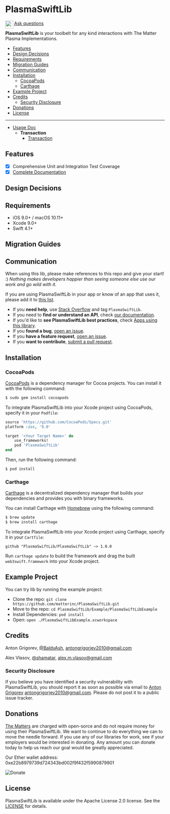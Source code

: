 # PlasmaSwiftLib

<img align="left" width="25" height="25" src="https://user-images.githubusercontent.com/28599454/41086111-af4bc3b0-6a41-11e8-9f9f-2d642b12666e.png">[Ask questions](https://stackoverflow.com/questions/tagged/PlasmaSwiftLib)

**PlasmaSwiftLib** is your toolbelt for any kind interactions with The Matter Plasma Implementations.

  * [Features](#features)
  * [Design Decisions](#design-decisions)
  * [Requirements](#requirements)
  * [Migration Guides](#migration-guides)
  * [Communication](#communication)
  * [Installation](#installation)
    + [CocoaPods](#cocoapods)
    + [Carthage](#carthage)
  * [Example Project](#example-project)
  * [Credits](#credits)
    + [Security Disclosure](#security-disclosure)
  * [Donations](#donations)
  * [License](#license)

---
  - [Usage Doc](https://github.com/matterinc/PlasmaSwiftLib/blob/documentation/Documentation/Usage.md)
	- **Transaction** 
		- [Transaction](https://github.com/matterinc/PlasmaSwiftLib/blob/documentation/Documentation/Usage.md#transaction)

## Features

- [x] Comprehensive Unit and Integration Test Coverage
- [x] [Complete Documentation](https://web3swift.github.io/web3swift)

## Design Decisions


## Requirements

- iOS 9.0+ / macOS 10.11+
- Xcode 9.0+
- Swift 4.1+

## Migration Guides

## Communication

When using this lib, please make references to this repo and give your start! :)
*Nothing makes developers happier than seeing someone else use our work and go wild with it.*

If you are using PlasmaSwiftLib in your app or know of an app that uses it, please add it to [this list](https://github.com/matterinc/PlasmaSwiftLib/wiki/Apps-using-PlasmaSwiftLib).

- If you **need help**, use [Stack Overflow](https://stackoverflow.com/questions/tagged/PlasmaSwiftLib) and tag `PlasmaSwiftLib`.
- If you need to **find or understand an API**, check [our documentation](http://web3swift.github.io/PlasmaSwiftLib/).
- If you'd like to **see PlasmaSwiftLib best practices**, check [Apps using this library](https://github.com/matterinc/PlasmaSwiftLib/wiki/Apps-using-PlasmaSwiftLib).
- If you **found a bug**, [open an issue](https://github.com/matterinc/PlasmaSwiftLib/issues).
- If you **have a feature request**, [open an issue](https://github.com/matterinc/PlasmaSwiftLib/issues).
- If you **want to contribute**, [submit a pull request](https://github.com/matterinc/PlasmaSwiftLib/pulls).

## Installation

### CocoaPods

[CocoaPods](http://cocoapods.org) is a dependency manager for Cocoa projects. You can install it with the following command:

```bash
$ sudo gem install cocoapods
```

To integrate PlasmaSwiftLib into your Xcode project using CocoaPods, specify it in your `Podfile`:

```ruby
source 'https://github.com/CocoaPods/Specs.git'
platform :ios, '9.0'

target '<Your Target Name>' do
    use_frameworks!
    pod 'PlasmaSwiftLib'
end
```

Then, run the following command:

```bash
$ pod install
```

### Carthage

[Carthage](https://github.com/Carthage/Carthage) is a decentralized dependency manager that builds your dependencies and provides you with binary frameworks.

You can install Carthage with [Homebrew](https://brew.sh/) using the following command:

```bash
$ brew update
$ brew install carthage
```

To integrate PlasmaSwiftLib into your Xcode project using Carthage, specify it in your `Cartfile`:

```ogdl
github "PlasmaSwiftLib/PlasmaSwiftLib" ~> 1.0.0
```

Run `carthage update` to build the framework and drag the built `web3swift.framework` into your Xcode project.

## Example Project

You can try lib by running the example project:

- Clone the repo: `git clone https://github.com/matterinc/PlasmaSwiftLib.git`
- Move to the repo: `cd PlasmaSwiftLib/Example/PlasmaSwiftLibExample`
- Install Dependencies: `pod install`
- Open: `open ./PlasmaSwiftLibExample.xcworkspace`

## Credits

Anton Grigorev, [@BaldyAsh](https://github.com/BaldyAsh), antongrigorjev2010@gmail.com

Alex Vlasov, [@shamatar](https://github.com/shamatar),  alex.m.vlasov@gmail.com

### Security Disclosure

If you believe you have identified a security vulnerability with PlasmaSwiftLib, you should report it as soon as possible via email to [Anton Grigorev](https://github.com/BaldyAsh) antongrigorjev2010@gmail.com. Please do not post it to a public issue tracker.

## Donations

[The Matters](https://github.com/orgs/matterinc/people) are charged with open-sorсe and do not require money for using their PlasmaSwiftLib.
We want to continue to do everything we can to move the needle forward.
If you use any of our libraries for work, see if your employers would be interested in donating. Any amount you can donate today to help us reach our goal would be greatly appreciated.

Our Ether wallet address: 0xe22b8979739d724343bd002f9f432f5990879901

![Donate](http://qrcoder.ru/code/?0xe22b8979739d724343bd002f9f432f5990879901&4&0)

## License

PlasmaSwiftLib is available under the Apache License 2.0 license. See the [LICENSE](https://github.com/matterinc/PlasmaSwiftLib/blob/master/LICENSE) for details.
